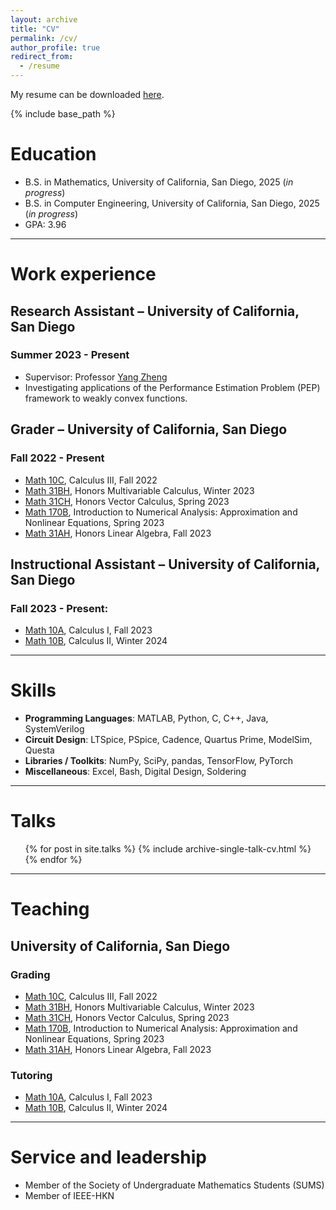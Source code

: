 ```yaml
---
layout: archive
title: "CV"
permalink: /cv/
author_profile: true
redirect_from:
  - /resume
---
```


My resume can be downloaded [here](/files/Resume.pdf).

{% include base_path %}

Education
======
* B.S. in Mathematics, University of California, San Diego, 2025 (*in progress*)
* B.S. in Computer Engineering, University of California, San Diego, 2025 (*in progress*)
* GPA: 3.96

---

Work experience
======
## Research Assistant – University of California, San Diego
### Summer 2023 - Present
  * Supervisor: Professor [Yang Zheng](https://zhengy09.github.io/)
  * Investigating applications of the Performance Estimation Problem (PEP) framework to weakly convex functions.

## Grader – University of California, San Diego
### Fall 2022 - Present
* <a href="https://catalog.ucsd.edu/courses/MATH.html#math10c" target="_blank">Math 10C</a>, Calculus III, Fall 2022
* <a href="https://catalog.ucsd.edu/courses/MATH.html#math31bh" target="_blank">Math 31BH</a>, Honors Multivariable Calculus, Winter 2023
* <a href="https://catalog.ucsd.edu/courses/MATH.html#math31ch" target="_blank">Math 31CH</a>, Honors Vector Calculus, Spring 2023
* <a href="https://catalog.ucsd.edu/courses/MATH.html#math170b" target="_blank">Math 170B</a>, Introduction to Numerical Analysis: Approximation and Nonlinear Equations, Spring 2023
* <a href="https://catalog.ucsd.edu/courses/MATH.html#math31ah" target="_blank">Math 31AH</a>, Honors Linear Algebra, Fall 2023

## Instructional Assistant – University of California, San Diego
### Fall 2023 - Present: 
* <a href="https://catalog.ucsd.edu/courses/MATH.html#math10a" target="_blank">Math 10A</a>, Calculus I, Fall 2023
* <a href="https://catalog.ucsd.edu/courses/MATH.html#math10b" target="_blank">Math 10B</a>, Calculus II, Winter 2024

---

Skills
======
* **Programming Languages**: MATLAB, Python, C, C++, Java, SystemVerilog
* **Circuit Design**: LTSpice, PSpice, Cadence, Quartus Prime, ModelSim, Questa
* **Libraries / Toolkits**: NumPy, SciPy, pandas, TensorFlow, PyTorch
* **Miscellaneous**: Excel, Bash, Digital Design, Soldering
  
---

Talks
======
  <ul>{% for post in site.talks %}
    {% include archive-single-talk-cv.html %}
  {% endfor %}</ul>

---  

Teaching
======

## University of California, San Diego

### Grading
  * <a href="https://catalog.ucsd.edu/courses/MATH.html#math10c" target="_blank">Math 10C</a>, Calculus III, Fall 2022
  * <a href="https://catalog.ucsd.edu/courses/MATH.html#math31bh" target="_blank">Math 31BH</a>, Honors Multivariable Calculus, Winter 2023
  * <a href="https://catalog.ucsd.edu/courses/MATH.html#math31ch" target="_blank">Math 31CH</a>, Honors Vector Calculus, Spring 2023
  * <a href="https://catalog.ucsd.edu/courses/MATH.html#math170b" target="_blank">Math 170B</a>, Introduction to Numerical Analysis: Approximation and Nonlinear Equations, Spring 2023
  * <a href="https://catalog.ucsd.edu/courses/MATH.html#math31ah" target="_blank">Math 31AH</a>, Honors Linear Algebra, Fall 2023

### Tutoring
  * <a href="https://catalog.ucsd.edu/courses/MATH.html#math10a" target="_blank">Math 10A</a>, Calculus I, Fall 2023
  * <a href="https://catalog.ucsd.edu/courses/MATH.html#math10b" target="_blank">Math 10B</a>, Calculus II, Winter 2024
  
---

Service and leadership
======
* Member of the Society of Undergraduate Mathematics Students (SUMS)
* Member of IEEE-HKN
